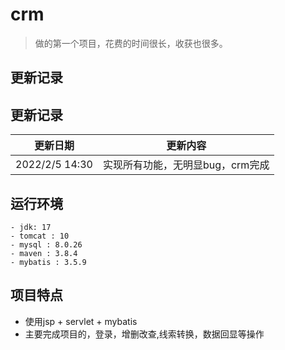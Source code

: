 # crm

>做的第一个项目，花费的时间很长，收获也很多。

## 更新记录
## 更新记录

|    更新日期     | 更新内容                                                     |
| :-------------: | ------------------------------------------------------------ |
| 2022/2/5 14:30 | 实现所有功能，无明显bug，crm完成                             |


## 运行环境

    - jdk: 17
    - tomcat : 10
    - mysql : 8.0.26
    - maven : 3.8.4
    - mybatis : 3.5.9

## 项目特点

- 使用jsp + servlet + mybatis
- 主要完成项目的，登录，增删改查,线索转换，数据回显等操作

